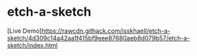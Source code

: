 # etch-a-sketch
[Live Demo]https://rawcdn.githack.com/isskhaell/etch-a-sketch/4d309c14a42aa1f415bf9eee87680aeb8d079b57/etch-a-sketch/index.html
